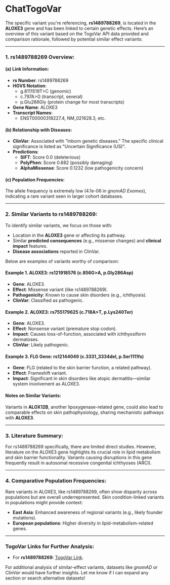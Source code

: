 # ChatTogoVar

The specific variant you're referencing, **rs1489788269**, is located in the **ALOXE3** gene and has been linked to certain genetic effects. Here’s an overview of this variant based on the TogoVar API data provided and comparison rationale, followed by potential similar effect variants:

---

### **1. rs1489788269 Overview**:
#### (a) **Link Information**:
- **rs Number**: rs1489788269
- **HGVS Notation**: 
  - g.8111519T>C (genomic)
  - c.797A>G (transcript, several)
  - p.Glu266Gly (protein change for most transcripts)
- **Gene Name**: ALOXE3
- **Transcript Names**:
  - ENST00000318227.4, NM_021628.3, etc.

#### (b) **Relationship with Diseases**:
- **ClinVar**: Associated with "Inborn genetic diseases." The specific clinical significance is listed as "Uncertain Significance (US)".
- **Predictions**:
  - **SIFT**: Score 0.0 (deleterious)
  - **PolyPhen**: Score 0.682 (possibly damaging)
  - **AlphaMissense**: Score 0.1232 (low pathogenicity concern)

#### (c) **Population Frequencies**:
The allele frequency is extremely low (4.1e-06 in *gnomAD Exomes*), indicating a rare variant seen in larger cohort databases.

---

### **2. Similar Variants to rs1489788269**:

To identify similar variants, we focus on those with:
- Location in the **ALOXE3** gene or affecting its pathway.
- Similar **predicted consequences** (e.g., missense changes) and **clinical impact** features.
- **Disease associations** reported in ClinVar.

Below are examples of variants worthy of comparison:

#### **Example 1. ALOXE3: rs121918576** (c.856G>A, p.Gly286Asp)
- **Gene**: ALOXE3.
- **Effect**: Missense variant (like rs1489788269).
- **Pathogenicity**: Known to cause skin disorders (e.g., ichthyosis).
- **ClinVar**: Classified as pathogenic.

#### **Example 2. ALOXE3: rs755179625** (c.718A>T, p.Lys240Ter)
- **Gene**: ALOXE3.
- **Effect**: Nonsense variant (premature stop codon).
- **Impact**: Causes loss-of-function, associated with ichthyosiform dermatoses.
- **ClinVar**: Likely pathogenic.

#### **Example 3. FLG Gene: rs12144049 (c.3331_3334del, p.Ser1111fs)** 
- **Gene**: FLG (related to the skin barrier function, a related pathway).
- **Effect**: Frameshift variant.
- **Impact**: Significant in skin disorders like atopic dermatitis—similar system involvement as ALOXE3.

#### Notes on Similar Variants:
Variants in **ALOX12B**, another lipoxygenase-related gene, could also lead to comparable effects on skin pathophysiology, sharing mechanistic pathways with **ALOXE3**.

---

### **3. Literature Summary**:
For rs1489788269 specifically, there are limited direct studies. However, literature on the ALOXE3 gene highlights its crucial role in lipid metabolism and skin barrier functionality. Variants causing disruptions in this gene frequently result in autosomal recessive congenital ichthyoses (ARCI).

---

### **4. Comparative Population Frequencies**:
Rare variants in ALOXE3, like rs1489788269, often show disparity across populations but are overall underrepresented. Skin condition-linked variants in populations might provide context:
- **East Asia**: Enhanced awareness of regional variants (e.g., likely founder mutations).
- **European populations**: Higher diversity in lipid-metabolism-related genes.

---

### **TogoVar Links for Further Analysis**:
- For **rs1489788269**: [TogoVar Link](https://togovar.biosciencedbc.jp/variant/chr17:g.8111519T>C).

For additional analysis of similar-effect variants, datasets like *gnomAD* or *ClinVar* would have further insights. Let me know if I can expand any section or search alternative datasets!